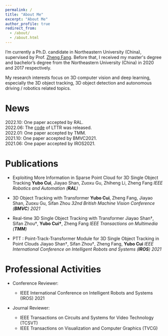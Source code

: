 ```yaml
---
permalink: /
title: "About Me"
excerpt: "About Me"
author_profile: true
redirect_from: 
  - /about/
  - /about.html
---
```


I’m currently a Ph.D. candidate in Northeastern University (China), supervised by Prof. [Zheng Fang](http://faculty.neu.edu.cn/fangzheng/zh_CN/index.htm). Before that, I received my master's degree and bachelor’s degree from the Northeastern University (China) in 2020 and 2017 respectively.

My research interests focus on 3D computer vision and deep learning, especially the 3D object tracking, 3D object detection and autonomous driving / robotics related topics.

News
======
2022.10: One paper accepted by RAL.  
2022.06: The [code](https://github.com/3bobo/lttr) of LTTR was released.  
2022.01: One paper accepted by TMM.  
2021.10: One paper accepted by BMVC2021.  
2021.06: One paper accepted by IROS2021.  

Publications
======
- Exploiting More Information in Sparse Point Cloud for 3D Single Object Tracking
    **Yubo Cui**, Jiayao Shan, Zuoxu Gu, Zhiheng Li, Zheng Fang
    *IEEE Robotics and Automation (**RAL**)*


- 3D Object Tracking with Transformer
    **Yubo Cui**, Zheng Fang, Jiayao Shan, Zuoxu Gu, Sifan Zhou
    *32nd British Machine Vision Conference (**BMVC**) 2021*


- Real-time 3D Single Object Tracking with Transformer
    Jiayao Shan†, Sifan Zhou†, **Yubo Cui†**, Zheng Fang
    *IEEE Transactions on Multimedia (**TMM**)*

- PTT : Point-Track-Transformer Module for 3D Single Object Tracking in Point Clouds
    Jiayao Shan†, Sifan Zhou†, Zheng Fang, **Yubo Cui**
    *IEEE International Conference on Intelligent Robots and Systems (**IROS**) 2021*

Professional Activities
======
- Conference Reviewer:
  * IEEE International Conference on Intelligent Robots and Systems (IROS) 2021

- Journal Reviewer:
  * IEEE Transactions on Circuits and Systems for Video Technology (TCSVT)  
  * IEEE Transactions on Visualization and Computer Graphics (TVCG)